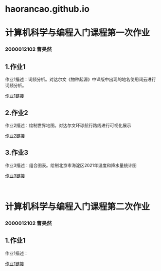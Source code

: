 # haorancao.github.io
# 计算机科学与编程入门课程第一次作业
### 2000012102  曹昊然
## 1.作业1
作业1描述：词频分析。对达尔文《物种起源》中译版中出现的地名使用词云进行词频分析。

[作业1链接](https://haorancao.github.io/物种起源-达尔文-地理词频.html)
<br>

## 2.作业2
作业2描述：绘制世界地图。对达尔文环球航行路线进行可视化展示

[作业2链接](https://haorancao.github.io/达尔文环球航行路线图.html)
<br>

## 3.作业3
作业3描述：组合图表。绘制北京市海淀区2021年温度和降水量统计图

[作业3链接](https://haorancao.github.io/海淀区2021年气温降水统计图.html)
<br>

<br>

# 计算机科学与编程入门课程第二次作业
### 2000012102  曹昊然
## 1.作业1
作业1描述：

[作业1链接](https://haorancao.github.io/物种起源-达尔文-地理词频.html)
